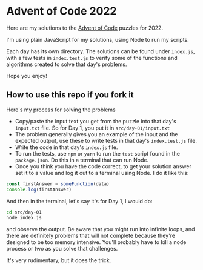 # Advent of Code 2022

Here are my solutions to the [Advent of Code](https://adventofcode.com/2022) puzzles for 2022.

I'm using plain JavaScript for my solutions, using Node to run my scripts.

Each day has its own directory. The solutions can be found under `index.js`, with a few tests in `index.test.js` to verify some of the functions and algorithms created to solve that day's problems.

Hope you enjoy!

## How to use this repo if you fork it

Here's my process for solving the problems

- Copy/paste the input text you get from the puzzle into that day's `input.txt` file. So for Day 1, you put it in `src/day-01/input.txt`
- The problem generally gives you an example of the input and the expected output, use these to write tests in that day's `index.test.js` file.
- Write the code in that day's `index.js` file.
- To run the tests, use `npm` or `yarn` to run the `test` script found in the `package.json`. Do this in a terminal that can run Node.
- Once you think you have the code correct, to get your solution answer set it to a value and log it out to a terminal using Node. I do it like this:

```javascript
const firstAnswer = someFunction(data)
console.log(firstAnswer)
```

And then in the terminal, let's say it's for Day 1, I would do:

```bash
cd src/day-01
node index.js
```

and observe the output. Be aware that you might run into infinite loops, and there are definitely problems that will not complete because they're designed to be too memory intensive. You'll probably have to kill a node process or two as you solve that challenges.

It's very rudimentary, but it does the trick.

